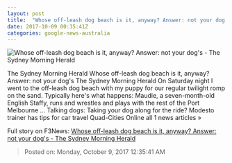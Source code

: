 ```yaml
---
layout: post
title:  "Whose off-leash dog beach is it, anyway? Answer: not your dog's - The Sydney Morning Herald"
date: 2017-10-09 00:35:41Z
categories: google-news-australia
---
```


![Whose off-leash dog beach is it, anyway? Answer: not your dog's - The Sydney Morning Herald](http://www.smh.com.au/content/dam/images/g/y/w/t/v/r/image.related.articleLeadwide.620x349.gywu1g.png/1507503828905.jpg)

The Sydney Morning Herald Whose off-leash dog beach is it, anyway? Answer: not your dog's The Sydney Morning Herald On Saturday night I went to the off-leash dog beach with my puppy for our regular twilight romp on the sand. Typically here's what happens: Maudie, a seven-month-old English Staffy, runs and wrestles and plays with the rest of the Port Melbourne ... Talking dogs: Taking your dog along for the ride? Modesto trainer has tips for car travel Quad-Cities Online all 1 news articles »


Full story on F3News: [Whose off-leash dog beach is it, anyway? Answer: not your dog's - The Sydney Morning Herald](http://www.f3nws.com/n/eeZzFD)

> Posted on: Monday, October 9, 2017 12:35:41 AM
